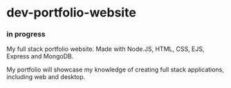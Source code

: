 # dev-portfolio-website
### in progress
My full stack portfolio website. Made with Node.JS, HTML, CSS, EJS, Express and MongoDB. 

My portfolio will showcase my knowledge of creating full stack applications, including web and desktop.
